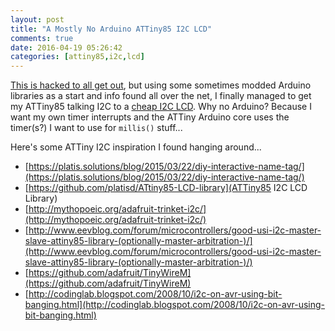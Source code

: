 ```yaml
---
layout: post
title: "A Mostly No Arduino ATTiny85 I2C LCD"
comments: true
date: 2016-04-19 05:26:42
categories: [attiny85,i2c,lcd]
---
```


[This is hacked to all get out](https://github.com/funkfinger/electronic-tests/tree/master/test_no_arduino_attiny85_i2c_lcd), but using some sometimes modded Arduino libraries as a start and info found all over the net, I finally managed to get my ATTiny85 talking I2C to a [cheap I2C LCD](http://www.ebay.com/sch/i.html?_odkw=i2c+lcd+2x16&_osacat=0&_from=R40&_trksid=p2045573.m570.l1313.TR0.TRC0.H0.Xi2c+lcd+2x16+1602.TRS0&_nkw=i2c+lcd+2x16+1602&_sacat=0). Why no Arduino? Because I want my own timer interrupts and the ATTiny Arduino core uses the timer(s?) I want to use for `millis()` stuff...

Here's some ATTiny I2C inspiration I found hanging around...

* [https://platis.solutions/blog/2015/03/22/diy-interactive-name-tag/](https://platis.solutions/blog/2015/03/22/diy-interactive-name-tag/)
* [https://github.com/platisd/ATtiny85-LCD-library](ATTiny85 I2C LCD Library)
* [http://mythopoeic.org/adafruit-trinket-i2c/](http://mythopoeic.org/adafruit-trinket-i2c/)
* [http://www.eevblog.com/forum/microcontrollers/good-usi-i2c-master-slave-attiny85-library-(optionally-master-arbitration-)/](http://www.eevblog.com/forum/microcontrollers/good-usi-i2c-master-slave-attiny85-library-(optionally-master-arbitration-)/)
* [https://github.com/adafruit/TinyWireM](https://github.com/adafruit/TinyWireM)
* [http://codinglab.blogspot.com/2008/10/i2c-on-avr-using-bit-banging.html](http://codinglab.blogspot.com/2008/10/i2c-on-avr-using-bit-banging.html)


